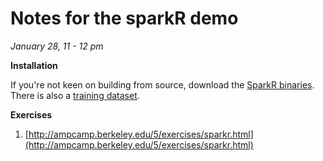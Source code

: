 # Notes for the sparkR demo  
_January 28, 11 - 12 pm_

__Installation__

If you're not keen on building from source, download the [SparkR binaries](http://www.cs.berkeley.edu/~shivaram/sparkr-bin/). There is also a [training dataset](http://d12yw77jruda6f.cloudfront.net/training-downloads.zip). 


__Exercises__

1. [http://ampcamp.berkeley.edu/5/exercises/sparkr.html](http://ampcamp.berkeley.edu/5/exercises/sparkr.html)
